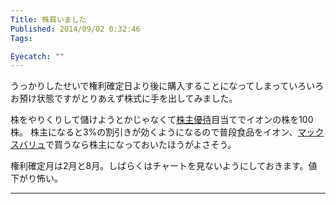 ```yaml
---
Title: 株買いました
Published: 2014/09/02 0:32:46
Tags:

Eyecatch: ""
---
```

<p>うっかりしたせいで権利確定日より後に購入することになってしまっていろいろお預け状態ですがとりあえず株式に手を出してみました。</p>

<p>株をやりくりして儲けようとかじゃなくて<a class="keyword" href="http://d.hatena.ne.jp/keyword/%B3%F4%BC%E7%CD%A5%C2%D4">株主優待</a>目当てでイオンの株を100株。
株主になると3%の割引きが効くようになるので普段食品をイオン、<a class="keyword" href="http://d.hatena.ne.jp/keyword/%A5%DE%A5%C3%A5%AF%A5%B9%A5%D0%A5%EA%A5%E5">マックスバリュ</a>で買うなら株主になっておいたほうがよさそう。</p>

<p>権利確定月は2月と8月。しばらくはチャートを見ないようにしておきます。値下がり怖い。</p>

***